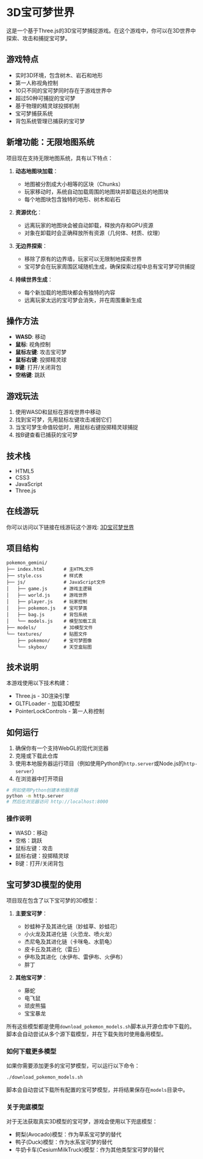 # 3D宝可梦世界

这是一个基于Three.js的3D宝可梦捕捉游戏。在这个游戏中，你可以在3D世界中探索、攻击和捕捉宝可梦。

## 游戏特点

- 实时3D环境，包含树木、岩石和地形
- 第一人称视角控制
- 10只不同的宝可梦同时存在于游戏世界中
- 超过50种可捕捉的宝可梦
- 基于物理的精灵球投掷机制
- 宝可梦捕获系统
- 背包系统管理已捕获的宝可梦

## 新增功能：无限地图系统

项目现在支持无限地图系统，具有以下特点：

1. **动态地图块加载**：
   - 地图被分割成大小相等的区块（Chunks）
   - 玩家移动时，系统自动加载周围的地图块并卸载远处的地图块
   - 每个地图块包含独特的地形、树木和岩石

2. **资源优化**：
   - 远离玩家的地图块会被自动卸载，释放内存和GPU资源
   - 对象在卸载时会正确释放所有资源（几何体、材质、纹理）

3. **无边界探索**：
   - 移除了原有的边界墙，玩家可以无限制地探索世界
   - 宝可梦会在玩家周围区域随机生成，确保探索过程中总有宝可梦可供捕捉

4. **持续世界生成**：
   - 每个新加载的地图块都会有独特的内容
   - 远离玩家太远的宝可梦会消失，并在周围重新生成

## 操作方法

- **WASD**: 移动
- **鼠标**: 视角控制
- **鼠标左键**: 攻击宝可梦
- **鼠标右键**: 投掷精灵球
- **B键**: 打开/关闭背包
- **空格键**: 跳跃

## 游戏玩法

1. 使用WASD和鼠标在游戏世界中移动
2. 找到宝可梦，先用鼠标左键攻击减弱它们
3. 当宝可梦生命值较低时，用鼠标右键投掷精灵球捕捉
4. 按B键查看已捕获的宝可梦

## 技术栈

- HTML5
- CSS3
- JavaScript
- Three.js

## 在线游玩

你可以访问以下链接在线游玩这个游戏:
[3D宝可梦世界](https://yoyoka123.github.io/pokemon_gemini/)

## 项目结构

```
pokemon_gemini/
├── index.html       # 主HTML文件
├── style.css        # 样式表
├── js/              # JavaScript文件
│   ├── game.js      # 游戏主逻辑
│   ├── world.js     # 游戏世界
│   ├── player.js    # 玩家控制
│   ├── pokemon.js   # 宝可梦类
│   ├── bag.js       # 背包系统
│   └── models.js    # 模型加载工具
├── models/          # 3D模型文件
└── textures/        # 贴图文件
    ├── pokemon/     # 宝可梦图像
    └── skybox/      # 天空盒贴图
```

## 技术说明

本游戏使用以下技术构建：

- Three.js - 3D渲染引擎
- GLTFLoader - 加载3D模型
- PointerLockControls - 第一人称控制

## 如何运行

1. 确保你有一个支持WebGL的现代浏览器
2. 克隆或下载此仓库
3. 使用本地服务器运行项目（例如使用Python的`http.server`或Node.js的`http-server`）
4. 在浏览器中打开项目

```bash
# 例如使用Python创建本地服务器
python -m http.server
# 然后在浏览器访问 http://localhost:8000
```

### 操作说明

- WASD：移动
- 空格：跳跃
- 鼠标左键：攻击
- 鼠标右键：投掷精灵球
- B键：打开/关闭背包

## 宝可梦3D模型的使用

项目现在包含了以下宝可梦的3D模型：

1. **主要宝可梦**：
   - 妙蛙种子及其进化链（妙蛙草、妙蛙花）
   - 小火龙及其进化链（火恐龙、喷火龙）
   - 杰尼龟及其进化链（卡咪龟、水箭龟）
   - 皮卡丘及其进化（雷丘）
   - 伊布及其进化（水伊布、雷伊布、火伊布）
   - 胖丁

2. **其他宝可梦**：
   - 藤蛇
   - 电飞鼠
   - 顽皮熊猫
   - 宝宝暴龙

所有这些模型都是使用`download_pokemon_models.sh`脚本从开源仓库中下载的。脚本会自动尝试从多个源下载模型，并在下载失败时使用备用模型。

### 如何下载更多模型

如果你需要添加更多的宝可梦模型，可以运行以下命令：

```bash
./download_pokemon_models.sh
```

脚本会自动尝试下载所有配置的宝可梦模型，并将结果保存在`models`目录中。

### 关于兜底模型

对于无法获取真实3D模型的宝可梦，游戏会使用以下兜底模型：

- 鳄梨(Avocado)模型：作为草系宝可梦的替代
- 鸭子(Duck)模型：作为水系宝可梦的替代
- 牛奶卡车(CesiumMilkTruck)模型：作为其他类型宝可梦的替代
